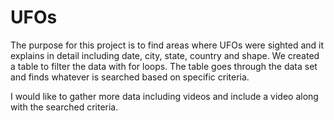 # UFOs

The purpose for this project is to find areas where UFOs were sighted and it explains in detail including date, city, state, country and shape. We created a table to filter the data with for loops. The table goes through the data set and finds whatever is searched based on specific criteria. 

I would like to gather more data including videos and include a video along with the searched criteria.
